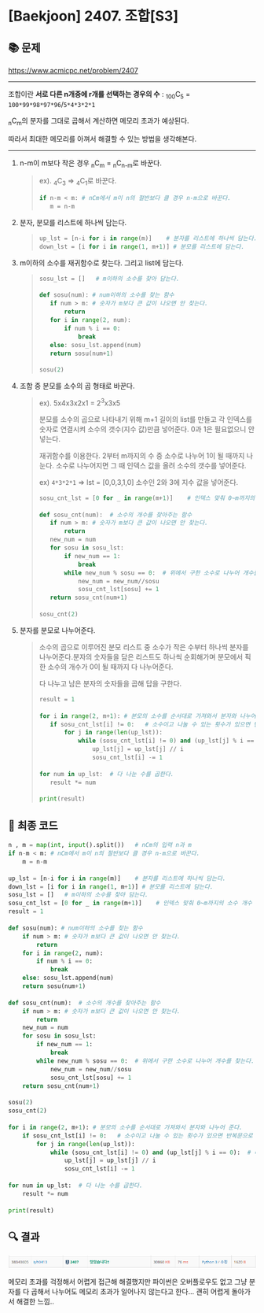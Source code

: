 # [Baekjoon] 2407. 조합[S3]

## 📚 문제

https://www.acmicpc.net/problem/2407

---

조합이란 **서로 다른 n개중에 r개를 선택하는 경우의 수** : <sub>100</sub>C<sub>5</sub> = `100*99*98*97*96`/`5*4*3*2*1`

<sub>n</sub>C<sub>m</sub>의 분자를 그대로 곱해서 계산하면 메모리 초과가 예상된다.

따라서 최대한 메모리를 아껴서 해결할 수 있는 방법을 생각해본다.

---

1. n-m이 m보다 작은 경우 <sub>n</sub>C<sub>m</sub> = <sub>n</sub>C<sub>n-m</sub>로 바꾼다. 

   >ex). <sub>4</sub>C<sub>3</sub> => <sub>4</sub>C<sub>1</sub>로 바꾼다.
   >
   >```python
   >if n-m < m: # nCm에서 m이 n의 절반보다 클 경우 n-m으로 바꾼다.
   >    m = n-m
   >```

2. 분자, 분모를 리스트에 하나씩 담는다.

   >```python
   >up_lst = [n-i for i in range(m)]    # 분자를 리스트에 하나씩 담는다.
   >down_lst = [i for i in range(1, m+1)] # 분모를 리스트에 담는다.
   >```

3. m이하의 소수를 재귀함수로 찾는다. 그리고 list에 담는다.

   >```python
   >sosu_lst = []   # m이하의 소수를 찾아 담는다.
   >
   >def sosu(num): # num이하의 소수를 찾는 함수
   >    if num > m: # 숫자가 m보다 큰 값이 나오면 안 찾는다.
   >        return
   >    for i in range(2, num):
   >        if num % i == 0:
   >            break
   >    else: sosu_lst.append(num)
   >    return sosu(num+1)
   >
   >sosu(2)
   >```

4. 조합 중 분모를 소수의 곱 형태로 바꾼다. 

   >ex). 5x4x3x2x1 = 2<sup>3</sup>x3x5
   >
   >분모를 소수의 곱으로 나타내기 위해 m+1 길이의 list를 만들고 각 인덱스를 숫자로 연결시켜 소수의 갯수(지수 값)만큼 넣어준다. 0과 1은 필요없으니 안 넣는다.  
   >
   >재귀함수를 이용한다. 2부터 m까지의 수 중 소수로 나누어 1이 될 때까지 나눈다. 소수로 나누어지면 그 때 인덱스 값을 올려 소수의 갯수를 넣어준다.
   >
   >ex) `4*3*2*1` => lst = [0,0,3,1,0] 	소수인 2와 3에 지수 값을 넣어준다.
   >
   >```python
   >sosu_cnt_lst = [0 for _ in range(m+1)]    # 인덱스 맞춰 0~m까지의 소수 개수 초기화
   >
   >def sosu_cnt(num):  # 소수의 개수를 찾아주는 함수
   >    if num > m: # 숫자가 m보다 큰 값이 나오면 안 찾는다.
   >        return
   >    new_num = num
   >    for sosu in sosu_lst:
   >        if new_num == 1:
   >            break    
   >        while new_num % sosu == 0:  # 위에서 구한 소수로 나누어 개수를 찾는다.
   >            new_num = new_num//sosu
   >            sosu_cnt_lst[sosu] += 1
   >    return sosu_cnt(num+1)
   >
   >sosu_cnt(2)
   >```

5. 분자를 분모로 나누어준다.

   >소수의 곱으로 이루어진 분모 리스트 중 소수가 작은 수부터 하나씩 분자를 나누어준다.분자의 숫자들을 담은 리스트도 하나씩 순회해가며 분모에서 픽한 소수의 개수가 0이 될 때까지 다 나누어준다.
   >
   >다 나누고 남은 분자의 숫자들을 곱해 답을 구한다.
   >
   >```python
   >result = 1
   >
   >for i in range(2, m+1): # 분모의 소수를 순서대로 가져와서 분자와 나누어 준다.
   >    if sosu_cnt_lst[i] != 0:   # 소수이고 나눌 수 있는 횟수가 있으면 반복문으로 들어온다.
   >        for j in range(len(up_lst)):
   >            while (sosu_cnt_lst[i] != 0) and (up_lst[j] % i == 0):  # 나누어지는지, 나눌 수 있는 수가 있는지 확인
   >                up_lst[j] = up_lst[j] // i
   >                sosu_cnt_lst[i] -= 1
   >
   >for num in up_lst:  # 다 나눈 수를 곱한다.
   >    result *= num
   >
   >print(result)
   >```

## 📒 최종 코드

```python
n , m = map(int, input().split())   # nCm의 입력 n과 m
if n-m < m: # nCm에서 m이 n의 절반보다 클 경우 n-m으로 바꾼다.
    m = n-m

up_lst = [n-i for i in range(m)]    # 분자를 리스트에 하나씩 담는다.
down_lst = [i for i in range(1, m+1)] # 분모를 리스트에 담는다.
sosu_lst = []   # m이하의 소수를 찾아 담는다.
sosu_cnt_lst = [0 for _ in range(m+1)]    # 인덱스 맞춰 0~m까지의 소수 개수 초기화
result = 1

def sosu(num): # num이하의 소수를 찾는 함수
    if num > m: # 숫자가 m보다 큰 값이 나오면 안 찾는다.
        return
    for i in range(2, num):
        if num % i == 0:
            break
    else: sosu_lst.append(num)
    return sosu(num+1)

def sosu_cnt(num):  # 소수의 개수를 찾아주는 함수
    if num > m: # 숫자가 m보다 큰 값이 나오면 안 찾는다.
        return
    new_num = num
    for sosu in sosu_lst:
        if new_num == 1:
            break    
        while new_num % sosu == 0:  # 위에서 구한 소수로 나누어 개수를 찾는다.
            new_num = new_num//sosu
            sosu_cnt_lst[sosu] += 1
    return sosu_cnt(num+1)

sosu(2)
sosu_cnt(2)

for i in range(2, m+1): # 분모의 소수를 순서대로 가져와서 분자와 나누어 준다.
    if sosu_cnt_lst[i] != 0:   # 소수이고 나눌 수 있는 횟수가 있으면 반복문으로 들어온다.
        for j in range(len(up_lst)):
            while (sosu_cnt_lst[i] != 0) and (up_lst[j] % i == 0):  # 나누어지는지, 나눌 수 있는 수가 있는지 확인
                up_lst[j] = up_lst[j] // i
                sosu_cnt_lst[i] -= 1

for num in up_lst:  # 다 나눈 수를 곱한다.
    result *= num

print(result)
```

## 🔍 결과

![image-20220131194526320](S3_2407.assets/image-20220131194526320.png)

메모리 초과를 걱정해서 어렵게 접근해 해결했지만 파이썬은 오버플로우도 없고 그냥 분자를 다 곱해서 나누어도 메모리 초과가 일어나지 않는다고 한다... 괜히 어렵게 돌아가서 해결한 느낌..
